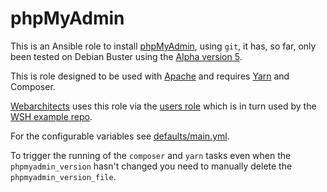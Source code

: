 # phpMyAdmin

This is an Ansible role to install [phpMyAdmin](https://www.phpmyadmin.net/),
using `git`, it has, so far, only been tested on Debian Buster using the [Alpha
version 5](https://github.com/phpmyadmin/phpmyadmin/releases). 

This is role designed to be used with [Apache](https://git.coop/webarch/apache)
and requires [Yarn](https://git.coop/webarch/yarn) and Composer.

[Webarchitects](https://www.webarch.coop/) uses this role via the [users
role](https://git.coop/webarch/users/) which is in turn used by the [WSH
example repo](https://git.coop/webarch/wsh/).

For the configurable variables see [defaults/main.yml](defaults/main.yml).

To trigger the running of the `composer` and `yarn` tasks even when the
`phpmyadmin_version` hasn't changed you need to manually delete the
`phpmyadmin_version_file`.
